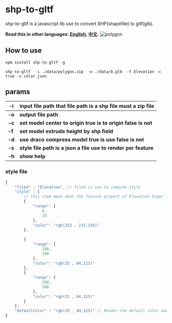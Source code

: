 # shp-to-gltf

shp-to-gltf  is a javascript lib use to convert SHP(shapefile) to gltf(glb).

**Read this in other languages: [English](README.md), [中文](README_ZH.md).**
![polygon](https://wangchuan12.github.io/shpGltf/polygon.png)

## How to use

```js
npm install shp-to-gltf -g
```

```
shp-to-gltf  -i ./data/polygon.zip  -o ./data/b.glb  -f Elevation -c true -s color.json
```

## params

| -i     | input file path that file path is a shp file must a zip file |
| ------ | ------------------------------------------------------------ |
| **-o** | **output file path**                                         |
| **-c** | **set model center to origin true is to origin false is not** |
| **-f** | **set model extrude height by shp field**                    |
| **-d** | **use draco compress model true is use false is not**        |
| **-s** | **style file path is a json a file use to render per feature** |
| **-h** | **show help**                                                |

### style file 

```js
{
    "filed" : "Elevation", // filed is use to compute style
    "style" : [
        // this item mean when the feature propert of Elevation biger than range[0] and small range[1] render this color
        {    
            "range": [
                0,
                10
            ],
            "color": "rgb(253 , 215,154)"
        },
       
        {
            "range": [
                180,
                190
            ],
            "color": "rgb(25 , 84,123)"
        },
        {
            "range": [
                290,
                300
            ],
            "color": "rgb(25 , 84,123)"
        }
    ],
    "defaultColor" : "rgb(25 , 84,123)" // Render the default color when no style is hit
}
```

